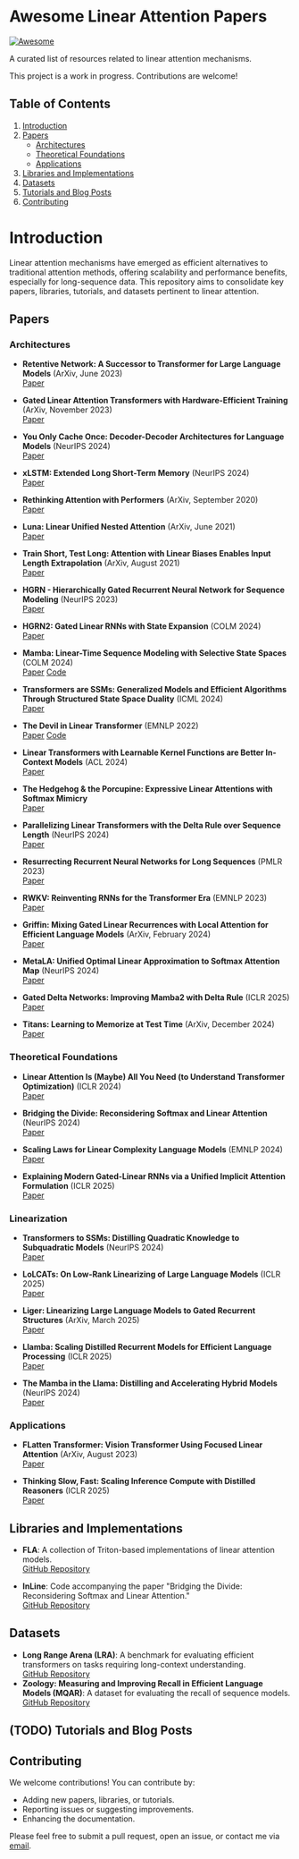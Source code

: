 # Awesome Linear Attention Papers
[![Awesome](https://awesome.re/badge-flat2.svg)](https://awesome.re)

A curated list of resources related to linear attention mechanisms.

This project is a work in progress. Contributions are welcome! 
## Table of Contents

1. [Introduction](#introduction)
2. [Papers](#papers)
   - [Architectures](#architectures)
   - [Theoretical Foundations](#theoretical-foundations)
   - [Applications](#applications)
3. [Libraries and Implementations](#libraries-and-implementations)
4. [Datasets](#datasets)
5. [Tutorials and Blog Posts](#tutorials-and-blog-posts)
6. [Contributing](#contributing)

# Introduction

Linear attention mechanisms have emerged as efficient alternatives to traditional attention methods, offering scalability and performance benefits, especially for long-sequence data. This repository aims to consolidate key papers, libraries, tutorials, and datasets pertinent to linear attention.

## Papers
### Architectures

- **Retentive Network: A Successor to Transformer for Large Language Models** (ArXiv, June 2023)  
  [Paper](https://arxiv.org/abs/2307.08621)

- **Gated Linear Attention Transformers with Hardware-Efficient Training** (ArXiv, November 2023)  
  [Paper](https://arxiv.org/abs/2312.06635)

- **You Only Cache Once: Decoder-Decoder Architectures for Language Models** (NeurIPS 2024)  
  [Paper](https://proceedings.neurips.cc/paper_files/paper/2024/file/0df38cd13520747e1e64e5b123a78ef8-Paper-Conference.pdf)

- **xLSTM: Extended Long Short-Term Memory** (NeurIPS 2024)  
  [Paper](https://proceedings.neurips.cc/paper_files/paper/2024/file/c2ce2f2701c10a2b2f2ea0bfa43cfaa3-Paper-Conference.pdf)

- **Rethinking Attention with Performers** (ArXiv, September 2020)  
  [Paper](https://arxiv.org/abs/2009.14794)

- **Luna: Linear Unified Nested Attention** (ArXiv, June 2021)  
  [Paper](https://arxiv.org/abs/2106.01540)

- **Train Short, Test Long: Attention with Linear Biases Enables Input Length Extrapolation** (ArXiv, August 2021)  
  [Paper](https://arxiv.org/abs/2108.12409)

- **HGRN - Hierarchically Gated Recurrent Neural Network for Sequence Modeling** (NeurIPS 2023)  
  [Paper](https://proceedings.neurips.cc/paper_files/paper/2023/file/694be3548697e9cc8999d45e8d16fe1e-Paper-Conference.pdf)

- **HGRN2: Gated Linear RNNs with State Expansion** (COLM 2024)  
  [Paper](https://arxiv.org/abs/2404.07904)

- **Mamba: Linear-Time Sequence Modeling with Selective State Spaces** (COLM 2024)  
  [Paper](https://arxiv.org/abs/2312.00752) [Code](https://github.com/state-spaces/mamba)

- **Transformers are SSMs: Generalized Models and Efficient Algorithms Through Structured State Space Duality** (ICML 2024)  
  [Paper](https://arxiv.org/abs/2405.21060)

- **The Devil in Linear Transformer** (EMNLP 2022)  
  [Paper](https://aclanthology.org/2022.emnlp-main.473.pdf) [Code](https://github.com/OpenNLPLab/Transnormer)

- **Linear Transformers with Learnable Kernel Functions are Better In-Context Models** (ACL 2024)  
  [Paper](https://aclanthology.org/2024.acl-long.518/)

- **The Hedgehog & the Porcupine: Expressive Linear Attentions with Softmax Mimicry**  
  [Paper](https://arxiv.org/abs/2402.04347)

- **Parallelizing Linear Transformers with the Delta Rule over Sequence Length** (NeurIPS 2024)  
  [Paper](https://proceedings.neurips.cc/paper_files/paper/2024/file/d13a3eae72366e61dfdc7eea82eeb685-Paper-Conference.pdf)

- **Resurrecting Recurrent Neural Networks for Long Sequences** (PMLR 2023)  
  [Paper](https://proceedings.mlr.press/v202/orvieto23a.html)

- **RWKV: Reinventing RNNs for the Transformer Era** (EMNLP 2023)  
  [Paper](https://aclanthology.org/2023.findings-emnlp.936/)

- **Griffin: Mixing Gated Linear Recurrences with Local Attention for Efficient Language Models** (ArXiv, February 2024)  
  [Paper](https://arxiv.org/abs/2402.19427)

- **MetaLA: Unified Optimal Linear Approximation to Softmax Attention Map** (NeurIPS 2024)  
  [Paper](https://proceedings.neurips.cc/paper_files/paper/2024/file/8329a45669017898bb0cc09d27f8d2bb-Paper-Conference.pdf)

- **Gated Delta Networks: Improving Mamba2 with Delta Rule** (ICLR 2025)  
  [Paper](https://arxiv.org/abs/2412.06464)

- **Titans: Learning to Memorize at Test Time** (ArXiv, December 2024)  
  [Paper](https://arxiv.org/abs/2501.00663)


### Theoretical Foundations

- **Linear Attention Is (Maybe) All You Need (to Understand Transformer Optimization)** (ICLR 2024)  
  [Paper](https://openreview.net/forum?id=0uI5415ry7)

- **Bridging the Divide: Reconsidering Softmax and Linear Attention** (NeurIPS 2024)  
  [Paper](https://arxiv.org/abs/2412.06590)

- **Scaling Laws for Linear Complexity Language Models** (EMNLP 2024)  
  [Paper](https://aclanthology.org/2024.emnlp-main.916)

- **Explaining Modern Gated-Linear RNNs via a Unified Implicit Attention Formulation** (ICLR 2025)  
  [Paper](https://arxiv.org/abs/2405.16504)


### Linearization

- **Transformers to SSMs: Distilling Quadratic Knowledge to Subquadratic Models** (NeurIPS 2024)  
  [Paper](https://proceedings.neurips.cc/paper_files/paper/2024/file/3848fef259495bfd04d60cdc5c1b4db7-Paper-Conference.pdf)

- **LoLCATs: On Low-Rank Linearizing of Large Language Models** (ICLR 2025)  
  [Paper](https://arxiv.org/abs/2410.10254)

- **Liger: Linearizing Large Language Models to Gated Recurrent Structures** (ArXiv, March 2025)  
  [Paper](https://arxiv.org/abs/2503.01496)

- **Llamba: Scaling Distilled Recurrent Models for Efficient Language Processing** (ICLR 2025)  
  [Paper](https://arxiv.org/abs/2502.14458)

- **The Mamba in the Llama: Distilling and Accelerating Hybrid Models** (NeurIPS 2024)  
  [Paper](https://arxiv.org/abs/2408.15237)


### Applications

- **FLatten Transformer: Vision Transformer Using Focused Linear Attention** (ArXiv, August 2023)  
  [Paper](https://arxiv.org/abs/2308.00442)

- **Thinking Slow, Fast: Scaling Inference Compute with Distilled Reasoners** (ICLR 2025)  
  [Paper](https://arxiv.org/abs/2502.20339)


## Libraries and Implementations

- **FLA**: A collection of Triton-based implementations of linear attention models.  
  [GitHub Repository](https://github.com/fla-org/flash-linear-attention/tree/main)

- **InLine**: Code accompanying the paper "Bridging the Divide: Reconsidering Softmax and Linear Attention."  
  [GitHub Repository](https://github.com/LeapLabTHU/InLine)


## Datasets

- **Long Range Arena (LRA)**: A benchmark for evaluating efficient transformers on tasks requiring long-context understanding.  
  [GitHub Repository](https://github.com/google-research/long-range-arena)
- **Zoology: Measuring and Improving Recall in Efficient Language Models (MQAR)**: A dataset for evaluating the recall of sequence models.  
  [GitHub Repository](https://github.com/HazyResearch/zoology)

## (TODO) Tutorials and Blog Posts

## Contributing

We welcome contributions! You can contribute by:

- Adding new papers, libraries, or tutorials.
- Reporting issues or suggesting improvements.
- Enhancing the documentation.

Please feel free to submit a pull request, open an issue, or contact me via [email](mailto:patrickhaller40@googlemail.com).
